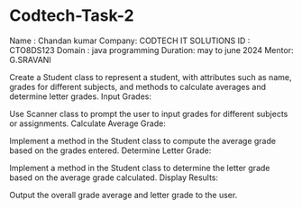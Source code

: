 # Codtech-Task-2

Name : Chandan kumar 
Company: CODTECH IT SOLUTIONS 
ID : CTO8DS123 
Domain : java programming 
Duration: may to june 2024 
Mentor: G.SRAVANI

          

Create a Student class to represent a student, with attributes such as name, grades for different subjects, and methods to calculate averages and determine letter grades.
Input Grades:

Use Scanner class to prompt the user to input grades for different subjects or assignments.
Calculate Average Grade:

Implement a method in the Student class to compute the average grade based on the grades entered.
Determine Letter Grade:

Implement a method in the Student class to determine the letter grade based on the average grade calculated.
Display Results:

Output the overall grade average and letter grade to the user.
